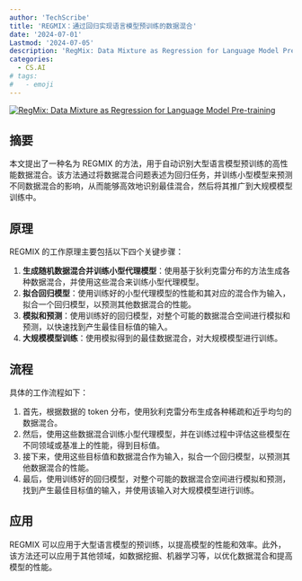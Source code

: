 ```yaml
---
author: 'TechScribe'
title: 'REGMIX：通过回归实现语言模型预训练的数据混合'
date: '2024-07-01'
Lastmod: '2024-07-05'
description: 'RegMix: Data Mixture as Regression for Language Model Pre-training'
categories:
  - CS.AI
# tags:
#   - emoji
---
```


[![RegMix: Data Mixture as Regression for Language Model Pre-training](https://arxiv-research-1301205113.cos.ap-guangzhou.myqcloud.com/images/2407.01492v1.pdf_0.jpg)](https://arxiv.org/abs/2407.01492v1)

## 摘要

本文提出了一种名为 REGMIX 的方法，用于自动识别大型语言模型预训练的高性能数据混合。该方法通过将数据混合问题表述为回归任务，并训练小型模型来预测不同数据混合的影响，从而能够高效地识别最佳混合，然后将其推广到大规模模型训练中。<!--more-->

## 原理

REGMIX 的工作原理主要包括以下四个关键步骤：
1. **生成随机数据混合并训练小型代理模型**：使用基于狄利克雷分布的方法生成各种数据混合，并使用这些混合来训练小型代理模型。
2. **拟合回归模型**：使用训练好的小型代理模型的性能和其对应的混合作为输入，拟合一个回归模型，以预测其他数据混合的性能。
3. **模拟和预测**：使用训练好的回归模型，对整个可能的数据混合空间进行模拟和预测，以快速找到产生最佳目标值的输入。
4. **大规模模型训练**：使用模拟得到的最佳数据混合，对大规模模型进行训练。

## 流程

具体的工作流程如下：
1. 首先，根据数据的 token 分布，使用狄利克雷分布生成各种稀疏和近乎均匀的数据混合。
2. 然后，使用这些数据混合训练小型代理模型，并在训练过程中评估这些模型在不同领域或基准上的性能，得到目标值。
3. 接下来，使用这些目标值和数据混合作为输入，拟合一个回归模型，以预测其他数据混合的性能。
4. 最后，使用训练好的回归模型，对整个可能的数据混合空间进行模拟和预测，找到产生最佳目标值的输入，并使用该输入对大规模模型进行训练。

## 应用

REGMIX 可以应用于大型语言模型的预训练，以提高模型的性能和效率。此外，该方法还可以应用于其他领域，如数据挖掘、机器学习等，以优化数据混合和提高模型的性能。